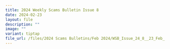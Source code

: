 ```yaml
---
title: 2024 Weekly Scams Bulletin Issue 8
date: 2024-02-23
layout: file
description: ""
image: ""
variant: tiptap
file_url: /files/2024 Scams Bulletins/Feb 2024/WSB_Issue_24_8__23_Feb_.pdf
---
```

